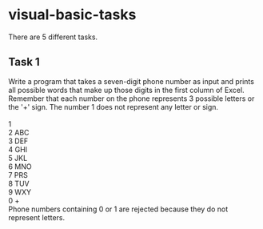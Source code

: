 # visual-basic-tasks
There are 5 different tasks.
<br>
## Task 1<br>
Write a program that takes a seven-digit phone number as input and prints all possible words that make up those digits in the first column of Excel. Remember that each number on the phone represents 3 possible letters or the '+' sign. The number 1 does not represent any letter or sign.<br><br>
1<br>
2 ABC<br>
3 DEF<br>
4 GHI<br>
5 JKL<br>
6 MNO<br>
7 PRS<br>
8 TUV<br>
9 WXY<br>
0 +<br>
Phone numbers containing 0 or 1 are rejected because they do not represent letters.

